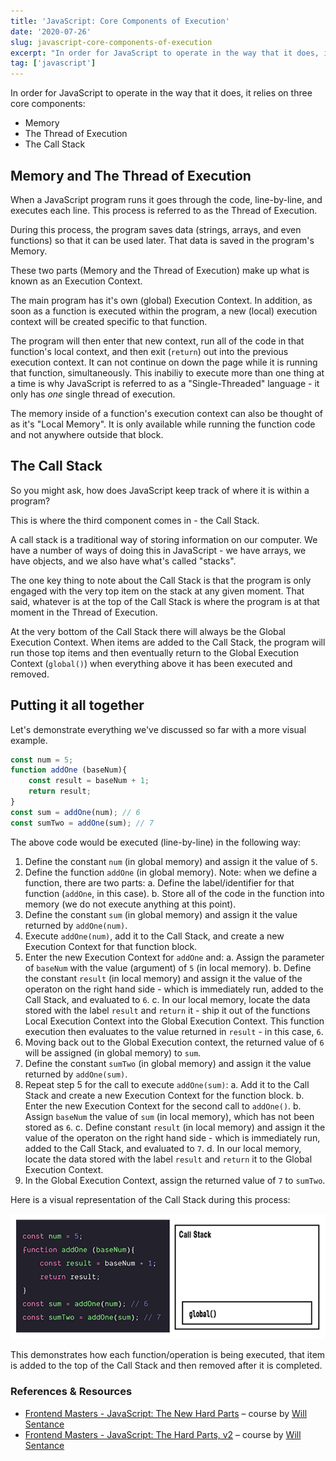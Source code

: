 ```yaml
---
title: 'JavaScript: Core Components of Execution'
date: '2020-07-26'
slug: javascript-core-components-of-execution
excerpt: "In order for JavaScript to operate in the way that it does, it relies on three core components..."
tag: ['javascript']
---
```


In order for JavaScript to operate in the way that it does, it relies on three core components:

- Memory 
- The Thread of Execution
- The Call Stack

## Memory and The Thread of Execution

When a JavaScript program runs it goes through the code, line-by-line, and executes each line. This process is referred to as the Thread of Execution.

During this process, the program saves data (strings, arrays, and even functions) so that it can be used later. That data is saved in the program's Memory.

These two parts (Memory and the Thread of Execution) make up what is known as an Execution Context.

The main program has it's own (global) Execution Context. In addition, as soon as a function is executed within the program, a new (local) execution context will be created specific to that function.

The program will then enter that new context, run all of the code in that function's local context, and then exit (`return`) out into the previous execution context. It can not continue on down the page while it is running that function, simultaneously. This inabiliy to execute more than one thing at a time is why JavaScript is referred to as a "Single-Threaded" language - it only has _one_ single thread of execution.

The memory inside of a function's execution context can also be thought of as it's "Local Memory". It is only available while running the function code and not anywhere outside that block.

## The Call Stack

So you might ask, how does JavaScript keep track of where it is within a program?

This is where the third component comes in - the Call Stack.

A call stack is a traditional way of storing information on our computer. We have a number of ways of doing this in JavaScript - we have arrays, we have objects, and we also have what's called "stacks".

The one key thing to note about the Call Stack is that the program is only engaged with the very top item on the stack at any given moment. That said, whatever is at the top of the Call Stack is where the program is at that moment in the Thread of Execution.

At the very bottom of the Call Stack there will always be the Global Execution Context. When items are added to the Call Stack, the program will run those top items and then eventually return to the Global Execution Context (`global()`) when everything above it has been executed and removed.

## Putting it all together

Let's demonstrate everything we've discussed so far with a more visual example.

```js
const num = 5;
function addOne (baseNum){
	const result = baseNum + 1;
	return result;
}
const sum = addOne(num); // 6
const sumTwo = addOne(sum); // 7
```

The above code would be executed (line-by-line) in the following way:

1. Define the constant `num` (in global memory) and assign it the value of `5`.
2. Define the function `addOne` (in global memory). Note: when we define a function, there are two parts:
	a. Define the label/identifier for that function (`addOne`, in this case).
	b. Store all of the code in the function into memory (we do not execute anything at this point).
3. Define the constant `sum` (in global memory) and assign it the value returned by `addOne(num)`.
4. Execute `addOne(num)`, add it to the Call Stack, and create a new Execution Context for that function block.
5. Enter the new Execution Context for `addOne` and:
	a. Assign the parameter of `baseNum` with the value (argument) of `5` (in local memory).
	b. Define the constant `result` (in local memory) and assign it the value of the operaton on the right hand side - which is immediately run, added to the Call Stack, and evaluated to `6`.
	c. In our local memory, locate the data stored with the label `result` and `return` it - ship it out of the functions Local Execution Context into the Global Execution Context. This function execution then evaluates to the value returned in `result` - in this case, `6`.
6. Moving back out to the Global Execution context, the returned value of `6` will be assigned (in global memory) to `sum`.
7. Define the constant `sumTwo` (in global memory) and assign it the value returned by `addOne(sum)`.
8. Repeat step 5 for the call to execute `addOne(sum)`:
	a. Add it to the Call Stack and create a new Execution Context for the function block.
	b. Enter the new Execution Context for the second call to `addOne()`.
	b. Assign `baseNum` the value of `sum` (in local memory), which has not been stored as `6`.
	c. Define constant `result` (in local memory) and assign it the value of the operaton on the right hand side - which is immediately run, added to the Call Stack, and evaluated to `7`.
	d. In our local memory, locate the data stored with the label `result` and `return` it to the Global Execution Context.
9. In the Global Execution Context, assign the returned value of `7` to `sumTwo`.

Here is a visual representation of the Call Stack during this process:

![Call Stack](./images/call-stack-example.gif)

This demonstrates how each function/operation is being executed, that item is added to the top of the Call Stack and then removed after it is completed.

### References & Resources

- [Frontend Masters - JavaScript: The New Hard Parts](https://frontendmasters.com/courses/javascript-new-hard-parts) – course by [Will Sentance](http://willsentance.com/)
- [Frontend Masters - JavaScript: The Hard Parts, v2](https://frontendmasters.com/courses/javascript-hard-parts-v2) – course by [Will Sentance](http://willsentance.com/)